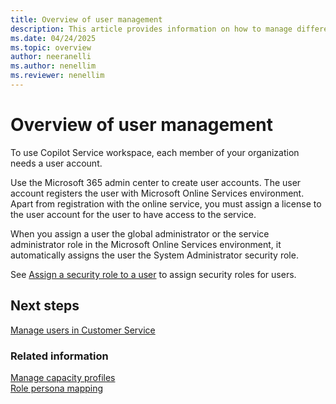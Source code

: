 ```yaml
---
title: Overview of user management
description: This article provides information on how to manage different user types in Dynamics 365 Customer Service or Dynamics 365 Contact Center apps.
ms.date: 04/24/2025
ms.topic: overview
author: neeranelli
ms.author: nenellim
ms.reviewer: nenellim
---
```


# Overview of user management

To use Copilot Service workspace, each member of your organization needs a user account.

Use the Microsoft 365 admin center to create user accounts. The user account registers the user with Microsoft Online Services environment. Apart from registration with the online service, you must assign a license to the user account for the user to have access to the service.

When you assign a user the global administrator or the service administrator role in the Microsoft Online Services environment, it automatically assigns the user the System Administrator security role.

See [Assign a security role to a user](/power-platform/admin/assign-security-roles) to assign security roles for users.

## Next steps

[Manage users in Customer Service](../administer/users-user-profiles.md)  

### Related information

[Manage capacity profiles](../administer/capacity-profiles.md)  
[Role persona mapping](../administer/role-persona-mapping.md)  
